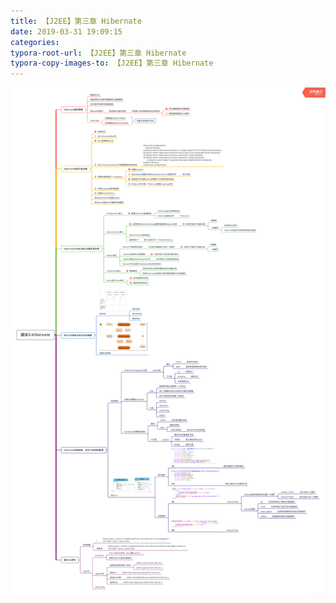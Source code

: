 ```yaml
---
title: 【J2EE】第三章 Hibernate
date: 2019-03-31 19:09:15
categories:
typora-root-url: 【J2EE】第三章 Hibernate
typora-copy-images-to: 【J2EE】第三章 Hibernate
---
```


![在这里插入图片描述](assets/20190331190859274.png)
